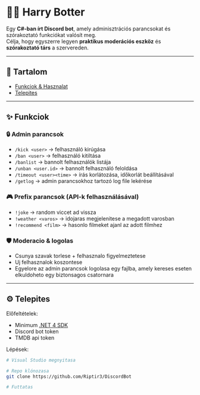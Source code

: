 # 🧙‍♂️ Harry Botter

Egy **C#-ban írt Discord bot**, amely adminisztrációs parancsokat és szórakoztató funkciókat valósít meg.  
Célja, hogy egyszerre legyen **praktikus moderációs eszköz** és **szórakoztató társ** a szervereden.  

---

## 📖 Tartalom
- [Funkciok & Hasznalat](`#funkciok`)
- [Telepites](`#telepites`)

---

## ✨ Funkciok

### 🔒 Admin parancsok
- `/kick <user>` → felhasználó kirúgása  
- `/ban <user>` → felhasználó kitiltása
- `/banlist` → bannolt felhasználók listája
- `/unban <user.id>` → bannolt felhasználó feloldása
- `/timeout <user><time>` → írás korlátozása, időkorlát beállításával
- `/getlog` → admin parancsokhoz tartozó log file lekérése

### 🎮 Prefix parancsok (API-k felhasználásával)
- `!joke` → random viccet ad vissza   
- `!weather <varos>` → idojaras megjelenitese a megadott varosban  
- `!recommend <film>` → hasonlo filmeket ajanl az adott filmhez  

### 🛡️ Moderacio & logolas
- Csunya szavak torlese + felhasznalo figyelmeztetese  
- Uj felhasznalok koszontese  
- Egyelore az admin parancsok logolasa egy fajlba, amely kereses eseten elkuldoheto egy biztonsagos csatornara  

---

## ⚙️ Telepites

Előfeltételek:
- Minimum [.NET 4 SDK](https://dotnet.microsoft.com/)  
- Discord bot token
- TMDB api token

Lépések:
```bash
# Visual Studio megnyitasa

# Repo klónozasa
git clone https://github.com/Riptir3/DiscordBot

# Futtatas
